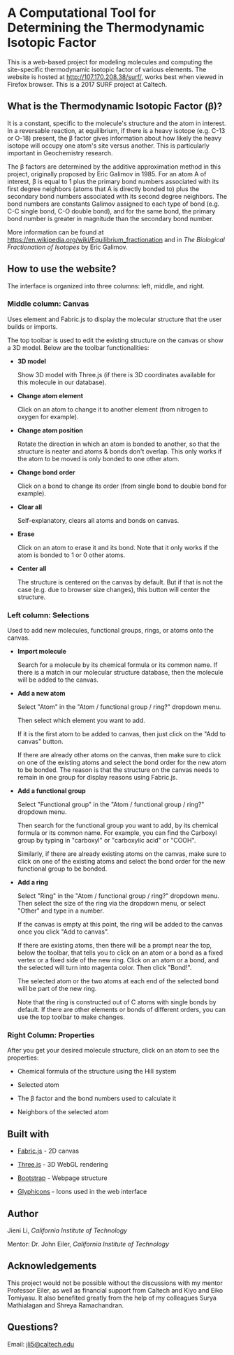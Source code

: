 # A Computational Tool for Determining the Thermodynamic Isotopic Factor

This is a web-based project for modeling molecules and computing the site-specific thermodynamic isotopic factor of various elements. The website is hosted at http://107.170.208.38/surf/, works best when viewed in Firefox browser. This is a 2017 SURF project at Caltech.

## What is the Thermodynamic Isotopic Factor (&beta;)?

It is a constant, specific to the molecule's structure and the atom in interest. In a reversable reaction, at equilibrium, if there is a heavy isotope (e.g. C-13 or O-18) present, the &beta; factor gives information about how likely the heavy isotope will occupy one atom's site versus another. This is particularly important in Geochemistry research.

The &beta; factors are determined by the additive approximation method in this project, originally proposed by Eric Galimov in 1985. For an atom A of interest,  &beta; is equal to 1 plus the primary bond numbers associated with its first degree neighbors (atoms that A is directly bonded to) plus the secondary bond numbers associated with its second degree neighbors. The bond numbers are constants Galimov assigned to each type of bond (e.g. C-C single bond, C-O double bond), and for the same bond, the primary bond number is greater in magnitude than the secondary bond number.

More information can be found at https://en.wikipedia.org/wiki/Equilibrium_fractionation and in *The Biological Fractionation of Isotopes* by Eric Galimov.


## How to use the website?

The interface is organized into three columns: left, middle, and right.

### Middle column: Canvas

Uses <canvas> element and Fabric.js to display the molecular structure that the user builds or imports.

The top toolbar is used to edit the existing structure on the canvas or show a 3D model. Below are the toolbar functionalities:

- **3D model**

  Show 3D model with Three.js (if there is 3D coordinates available for this molecule in our database).
  
- **Change atom element**

  Click on an atom to change it to another element (from nitrogen to oxygen for example).
  
- **Change atom position**

  Rotate the direction in which an atom is bonded to another, so that the structure is neater and atoms & bonds don't overlap. This only works if the atom to be moved is only bonded to one other atom.
  
- **Change bond order**

  Click on a bond to change its order (from single bond to double bond for example).

- **Clear all**

  Self-explanatory, clears all atoms and bonds on canvas.

- **Erase**

  Click on an atom to erase it and its bond. Note that it only works if the atom is bonded to 1 or 0 other atoms.

- **Center all**

  The structure is centered on the canvas by default. But if that is not the case (e.g. due to browser size changes), this button will center the structure.

### Left column: Selections

Used to add new molecules, functional groups, rings, or atoms onto the canvas.

- **Import molecule**

  Search for a molecule by its chemical formula or its common name. If there is a match in our molecular structure database, then the molecule will be added to the canvas.

- **Add a new atom**

  Select "Atom" in the "Atom / functional group / ring?" dropdown menu. 

  Then select which element you want to add. 

  If it is the first atom to be added to canvas, then just click on the "Add to canvas" button. 

  If there are already other atoms on the canvas, then make sure to click on one of the existing atoms and select the bond order for the new atom to be bonded. The reason is that the structure on the canvas needs to remain in one group for display reasons using Fabric.js.

- **Add a functional group**

  Select "Functional group" in the "Atom / functional group / ring?" dropdown menu. 

  Then search for the functional group you want to add, by its chemical formula or its common name. For example, you can find the Carboxyl group by typing in "carboxyl" or "carboxylic acid" or "COOH".

  Similarly, if there are already existing atoms on the canvas, make sure to click on one of the existing atoms and select the bond order for the new functional group to be bonded.

- **Add a ring**

  Select "Ring" in the "Atom / functional group / ring?" dropdown menu. Then select the size of the ring via the dropdown menu, or select "Other" and type in a number.

  If the canvas is empty at this point, the ring will be added to the canvas once you click "Add to canvas".

  If there are existing atoms, then there will be a prompt near the top, below the toolbar, that tells you to click on an atom or a bond as a fixed vertex or a fixed side of the new ring. Click on an atom or a bond, and the selected will turn into magenta color. Then click "Bond!".

  The selected atom or the two atoms at each end of the selected bond will be part of the new ring.

  Note that the ring is constructed out of C atoms with single bonds by default. If there are other elements or bonds of different orders, you can use the top toolbar to make changes.

### Right Column: Properties

After you get your desired molecule structure, click on an atom to see the properties:

- Chemical formula of the structure using the Hill system

- Selected atom

- The &beta; factor and the bond numbers used to calculate it

- Neighbors of the selected atom


## Built with

- [Fabric.js](fabricjs.com) - 2D canvas

- [Three.js](threejs.org) - 3D WebGL rendering

- [Bootstrap](getbootstrap.com) - Webpage structure

- [Glyphicons](http://glyphicons.com/) - Icons used in the web interface


## Author

Jieni Li, *California Institute of Technology*

Mentor: Dr. John Eiler, *California Institute of Technology*

## Acknowledgements

This project would not be possible without the discussions with my mentor Professor Eiler, as well as financial support from Caltech and Kiyo and Eiko Tomiyasu. It also benefited greatly from the help of my colleagues Surya Mathialagan and Shreya Ramachandran.

## Questions?

Email: jli5@caltech.edu


